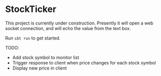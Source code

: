 # StockTicker

This project is currently under construction. Presently it will open a web socket connection, and will echo the value from the text box.

Run `sbt run` to get started.

TODO:
- Add stock symbol to monitor list
- Trigger response to client when price changes for each stock symbol
- Display new price in client
